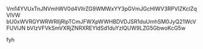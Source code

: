 Vm14YVUxTnJNVmhWV0d4VllrZG9WMWxYY3pGVmJGcHlWV3RPVlZKclZqVlVW
bU0xWVRGYWRWRlljRlpTCmJFWXpWWHBDVDJSR1duUmhSM0JyQ21WcVFUVlJN
bVIzVFVkSmVXRjZNRXREYldSd1duYzlQUW9LZG5GbwoKcG5w

fyh